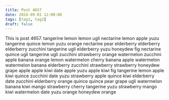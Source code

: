 ```yaml
---
title: Post 4657
date: 2024-09-01 12:00:00
tags: [tag1, tag2]
draft: false
---
```

This is post 4657.
tangerine
lemon
lemon
ugli
nectarine
lemon
apple
yuzu
tangerine
quince
lemon
yuzu
orange
nectarine
pear
elderberry
elderberry
elderberry
zucchini
tangerine
ugli
elderberry
yuzu
honeydew
fig
nectarine
quince
ugli
tangerine
ugli
zucchini
strawberry
orange
watermelon
zucchini
apple
banana
orange
lemon
watermelon
cherry
banana
apple
watermelon
watermelon
banana
elderberry
zucchini
strawberry
strawberry
honeydew
grape
apple
apple
kiwi
date
apple
yuzu
apple
kiwi
fig
tangerine
lemon
apple
kiwi
quince
zucchini
date
yuzu
strawberry
apple
quince
kiwi
elderberry
date
zucchini
elderberry
orange
quince
quince
pear
grape
ugli
watermelon
banana
kiwi
mango
strawberry
cherry
tangerine
yuzu
strawberry
mango
kiwi
watermelon
date
yuzu
orange
honeydew
orange
